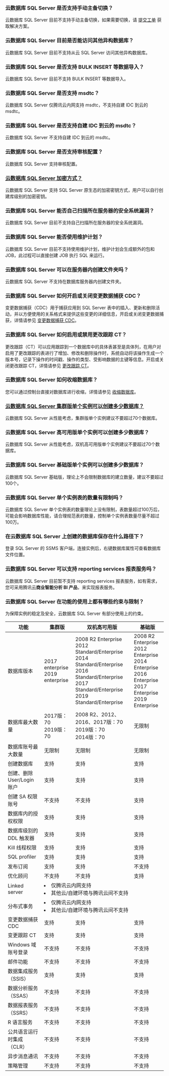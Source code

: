 ### 云数据库 SQL Server 是否支持手动主备切换？
云数据库 SQL Server 目前不支持手动主备切换，如果需要切换，请 [提交工单](https://console.cloud.tencent.com/workorder/category) 获取解决方案。

### 云数据库 SQL Server 目前是否能访问其他异构数据库？
云数据库 SQL Server 目前不支持从云 SQL Server 访问其他异构数据库。

### 云数据库 SQL Server 是否支持 BULK INSERT 等数据导入？
云数据库 SQL Server 目前不支持 BULK INSERT 等数据导入。

### 云数据库 SQL Server 是否支持 msdtc？
云数据库 SQL Server 仅腾讯云内网支持 msdtc，不支持自建 IDC 到云的 msdtc。

### 云数据库 SQL Server 是否支持自建 IDC 到云的 msdtc？
云数据库 SQL Server 不支持自建 IDC 到云的 msdtc。

### 云数据库 SQL Server 是否支持审核配置？
云数据库 SQL Server 支持审核配置。

### [云数据库 SQL Server 加密方式？](id:JMFS)
云数据库 SQL Server 支持 SQL Server 原生态的加密密钥方式，用户可以自行创建库级别的加密密钥。

### 云数据库 SQL Server 能否自己扫描所在服务器的安全系统漏洞？
云数据库 SQL Server 目前不支持自己扫描所在服务器的安全系统漏洞。

### 云数据库 SQL Server 能否使用维护计划？
云数据库 SQL Server 目前不支持使用维护计划，维护计划会生成额外的包和 JOB，此过程可以直接创建 JOB 执行 SQL 来运行。

### 云数据库 SQL Server 可以在服务器内创建文件夹吗？
云数据库 SQL Server 不支持在数据库服务器内创建文件夹。

### 云数据库 SQL Server 如何开启或关闭变更数据捕获 CDC？
变更数据捕获（CDC）用于捕获应用到 SQL Server 表中的插入、更新和删除活动，并以方便使用的关系格式来提供这些变更的详细信息，开启或关闭变更数据捕获，详情请参见 [变更数据捕获 CDC](https://cloud.tencent.com/document/product/238/59259)。

### 云数据库 SQL Server 如何启用或禁用更改跟踪 CT？
更改跟踪（CT）可以应用跟踪到一个数据库中的具体表甚至是具体列，在用户对启用了更改跟踪的表进行了增加、修改和删除操作时，系统自动将该操作生成一个版本号，记录下操作的时间戳、操作的类型、受影响数据的主键等信息。开启或关闭更改跟踪 CT，详情请参见 [更改跟踪 CT](https://cloud.tencent.com/document/product/238/59260)。

### 云数据库 SQL Server 如何收缩数据库？
您可以通过控制台直接对数据库进行收缩，详情请参见 [收缩数据库](https://cloud.tencent.com/document/product/238/59261)。

### [云数据库 SQL Server 集群版单个实例可以创建多少数据库？](id:KYCJDSGSJK)
云数据库 SQL Server 从性能考虑，集群版单个实例建议不要超过70个数据库。

### 云数据库 SQL Server 高可用版单个实例可以创建多少数据库？
云数据库 SQL Server 从性能考虑，双机高可用版单个实例建议不要超过70个数据库。

### 云数据库 SQL Server 基础版单个实例可以创建多少数据库？
云数据库 SQL Server 基础版，理论上不会限制数据库的建立数量，建议不要超过100个。

### 云数据库 SQL Server 单个实例表的数量有限制吗？
云数据库 SQL Server 单个实例表的数量理论上没有限制，表数量超过100万后，可能会影响数据库性能，请合理规范表的数量，控制单个实例表数量尽量不超过100万。

### 在云数据库 SQL Server 上创建的数据库保存在什么路径下？
登录 SQL Server 的 SSMS 客户端，连接实例后，右键数据库属性可查看数据库文件位置。

### 云数据库 SQL Server 可以支持 reporting services 报表服务吗？
云数据库 SQL Server 目前暂不支持 reporting services 报表服务，如有需求，您可采用腾讯云**商业智能分析 BI 产品**，来实现报表服务。

### 云数据库 SQL Server 在功能的使用上都有哪些约束与限制？
为保障实例的稳定及安全，云数据库 SQL Server 有部分使用上的约束。
<table>
<thead><tr><th>功能</th><th>集群版</th><th>双机高可用版</th><th>基础版</th></tr></thead>
<tbody>
<tr><td>数据库版本</td><td>2017 enterprise<br>2019 enterprise</td><td>2008 R2 Enterprise<br>2012 Standard/Enterprise<br>2014 Standard/Enterprise<br>2016 Standard/Enterprise<br>2017 Standard/Enterprise<br>2019 Standard/Enterprise</td><td>2008 R2 Enterprise<br>2012 Enterprise<br>2014 Enterprise<br>2016 Enterprise<br>2017 Enterprise<br>2019 Enterprise</td></tr>
<tr><td>数据库最大数量</td><td>2017版：70<br>2019版：70</td><td>2008 R2、2012、2016、2017版：70<br>2019版：70<br>2014版：70</td><td>无限制</td></tr>
<tr><td>数据库账号最大数量</td><td>无限制</td><td>无限制</td><td>无限制</td></tr>
<tr><td>创建数据库</td><td>支持</td><td>支持</td><td>支持</td></tr>
<tr><td>创建、删除 User/Login 账户</td><td>支持</td><td>支持</td><td>支持</td></tr>
<tr><td>创建 SA 权限账号</td><td>不支持</td><td>不支持</td><td>支持</td></tr>
<tr><td>数据库内的授权权限</td><td>支持</td><td>支持</td><td>支持</td></tr>
<tr><td>数据库级别的 DDL 触发器</td><td>支持</td><td>支持</td><td>支持</td></tr>
<tr><td>Kill 线程权限</td><td>支持</td><td>支持</td><td>支持</td></tr>
<tr><td>SQL profiler</td><td>支持</td><td>支持</td><td>支持</td></tr>
<tr><td>发布订阅</td><td>支持</td><td>支持</td><td>不支持</td></tr>
<tr><td>优化顾问</td><td>不支持</td><td>不支持</td><td>支持</td></tr>
<tr><td>Linked server</td><td colspan = "3"><li>仅腾讯云内网支持<br><li>其他云/自建环境与腾讯云间不支持</td></tr>
<tr><td>分布式事务</td><td colspan = "3"><li>仅腾讯云内网支持<br><li>其他云/自建环境与腾讯云间不支持</td></tr>
<tr><td>变更数据捕获 CDC</td><td>支持</td><td>支持</td><td>支持</td></tr>
<tr><td>变更跟踪 CT</td><td>支持</td><td>支持</td><td>支持</td></tr>
<tr><td>Windows 域账号登录</td><td>不支持</td><td>不支持</td><td>不支持</td></tr>
<tr><td>邮件功能</td><td>不支持</td><td>不支持</td><td>不支持</td></tr>
<tr><td>数据集成服务（SSIS）</td><td>支持</td><td>支持</td><td>支持</td></tr>
<tr><td>数据分析服务（SSAS）</td><td>不支持</td><td>不支持</td><td>不支持</td></tr>
<tr><td>数据报表服务（SSRS）</td><td>不支持</td><td>不支持</td><td>不支持</td></tr>
<tr><td>R 语言服务</td><td>不支持</td><td>不支持</td><td>不支持</td></tr>
<tr><td>公共语言运行时集成（CLR）</td><td>不支持</td><td>不支持</td><td>不支持</td></tr>
<tr><td>异步消息通讯</td><td>不支持</td><td>不支持</td><td>不支持</td></tr>
<tr><td>策略管理</td><td>不支持</td><td>不支持</td><td>不支持</td></tr>
</tbody></table>	
